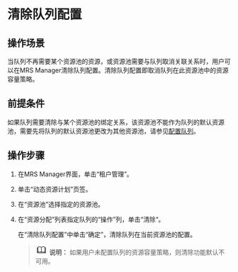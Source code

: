 # 清除队列配置<a name="mrs_01_0549"></a>

## 操作场景<a name="zh-cn_topic_0035271551_section1730587820922"></a>

当队列不再需要某个资源池的资源，或资源池需要与队列取消关联关系时，用户可以在MRS Manager清除队列配置。清除队列配置即取消队列在此资源池中的资源容量策略。

## 前提条件<a name="zh-cn_topic_0035271551_section6339023820857"></a>

如果队列需要清除与某个资源池的绑定关系，该资源池不能作为队列的默认资源池，需要先将队列的默认资源池更改为其他资源池，请参见[配置队列](配置队列-48.md)。

## 操作步骤<a name="zh-cn_topic_0035271551_section798537920847"></a>

1.  在MRS Manager界面，单击“租户管理”。
2.  单击“动态资源计划”页签。
3.  在“资源池”选择指定的资源池。
4.  在“资源分配”列表指定队列的“操作”列，单击“清除“。

    在“清除队列配置”中单击“确定”，清除队列在当前资源池的配置。

    >![](public_sys-resources/icon-note.gif) **说明：** 
    >如果用户未配置队列的资源容量策略，则清除功能默认不可用。


